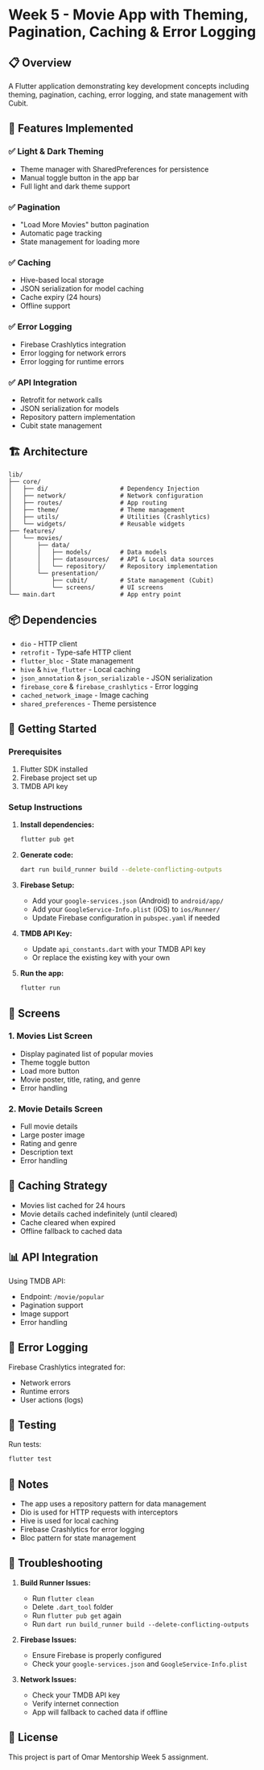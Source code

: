 # Week 5 - Movie App with Theming, Pagination, Caching & Error Logging

## 📋 Overview

A Flutter application demonstrating key development concepts including theming, pagination, caching, error logging, and state management with Cubit.

## 🎯 Features Implemented

### ✅ Light & Dark Theming
- Theme manager with SharedPreferences for persistence
- Manual toggle button in the app bar
- Full light and dark theme support

### ✅ Pagination
- "Load More Movies" button pagination
- Automatic page tracking
- State management for loading more

### ✅ Caching
- Hive-based local storage
- JSON serialization for model caching
- Cache expiry (24 hours)
- Offline support

### ✅ Error Logging
- Firebase Crashlytics integration
- Error logging for network errors
- Error logging for runtime errors

### ✅ API Integration
- Retrofit for network calls
- JSON serialization for models
- Repository pattern implementation
- Cubit state management

## 🏗️ Architecture

```
lib/
├── core/
│   ├── di/                    # Dependency Injection
│   ├── network/               # Network configuration
│   ├── routes/                # App routing
│   ├── theme/                 # Theme management
│   ├── utils/                 # Utilities (Crashlytics)
│   └── widgets/               # Reusable widgets
├── features/
│   └── movies/
│       ├── data/
│       │   ├── models/        # Data models
│       │   ├── datasources/   # API & Local data sources
│       │   └── repository/    # Repository implementation
│       └── presentation/
│           ├── cubit/         # State management (Cubit)
│           └── screens/       # UI screens
└── main.dart                  # App entry point
```

## 📦 Dependencies

- `dio` - HTTP client
- `retrofit` - Type-safe HTTP client
- `flutter_bloc` - State management
- `hive` & `hive_flutter` - Local caching
- `json_annotation` & `json_serializable` - JSON serialization
- `firebase_core` & `firebase_crashlytics` - Error logging
- `cached_network_image` - Image caching
- `shared_preferences` - Theme persistence

## 🚀 Getting Started

### Prerequisites

1. Flutter SDK installed
2. Firebase project set up
3. TMDB API key

### Setup Instructions

1. **Install dependencies:**
   ```bash
   flutter pub get
   ```

2. **Generate code:**
   ```bash
   dart run build_runner build --delete-conflicting-outputs
   ```

3. **Firebase Setup:**
   - Add your `google-services.json` (Android) to `android/app/`
   - Add your `GoogleService-Info.plist` (iOS) to `ios/Runner/`
   - Update Firebase configuration in `pubspec.yaml` if needed

4. **TMDB API Key:**
   - Update `api_constants.dart` with your TMDB API key
   - Or replace the existing key with your own

5. **Run the app:**
   ```bash
   flutter run
   ```

## 📱 Screens

### 1. Movies List Screen
- Display paginated list of popular movies
- Theme toggle button
- Load more button
- Movie poster, title, rating, and genre
- Error handling

### 2. Movie Details Screen
- Full movie details
- Large poster image
- Rating and genre
- Description text
- Error handling

## 💾 Caching Strategy

- Movies list cached for 24 hours
- Movie details cached indefinitely (until cleared)
- Cache cleared when expired
- Offline fallback to cached data

## 📊 API Integration

Using TMDB API:
- Endpoint: `/movie/popular`
- Pagination support
- Image support
- Error handling

## 🐛 Error Logging

Firebase Crashlytics integrated for:
- Network errors
- Runtime errors
- User actions (logs)

## 🧪 Testing

Run tests:
```bash
flutter test
```

## 📝 Notes

- The app uses a repository pattern for data management
- Dio is used for HTTP requests with interceptors
- Hive is used for local caching
- Firebase Crashlytics for error logging
- Bloc pattern for state management

## 🔧 Troubleshooting

1. **Build Runner Issues:**
   - Run `flutter clean`
   - Delete `.dart_tool` folder
   - Run `flutter pub get` again
   - Run `dart run build_runner build --delete-conflicting-outputs`

2. **Firebase Issues:**
   - Ensure Firebase is properly configured
   - Check your `google-services.json` and `GoogleService-Info.plist`

3. **Network Issues:**
   - Check your TMDB API key
   - Verify internet connection
   - App will fallback to cached data if offline

## 📄 License

This project is part of Omar Mentorship Week 5 assignment.
